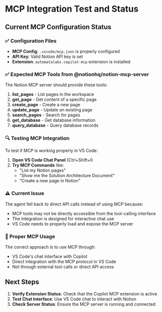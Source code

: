 # MCP Integration Test and Status

## Current MCP Configuration Status

### ✅ Configuration Files
- **MCP Config**: `.vscode/mcp.json` is properly configured
- **API Key**: Valid Notion API key is set
- **Extension**: `automatalabs.copilot-mcp` extension is installed

### ✅ Expected MCP Tools from @notionhq/notion-mcp-server

The Notion MCP server should provide these tools:

1. **list_pages** - List pages in the workspace
2. **get_page** - Get content of a specific page  
3. **create_page** - Create a new page
4. **update_page** - Update an existing page
5. **search_pages** - Search for pages
6. **get_database** - Get database information
7. **query_database** - Query database records

### 🔍 Testing MCP Integration

To test if MCP is working properly in VS Code:

1. **Open VS Code Chat Panel** (Ctrl+Shift+I)
2. **Try MCP Commands** like:
   - "List my Notion pages"
   - "Show me the Solution Architecture Document"
   - "Create a new page in Notion"

### ⚠️ Current Issue

The agent fell back to direct API calls instead of using MCP because:
- MCP tools may not be directly accessible from the tool-calling interface
- The integration is designed for interactive chat use
- VS Code needs to properly load and expose the MCP server

### 🎯 Proper MCP Usage

The correct approach is to use MCP through:
- VS Code's chat interface with Copilot
- Direct integration with the MCP protocol in VS Code
- Not through external tool calls or direct API access

## Next Steps

1. **Verify Extension Status**: Check that the Copilot MCP extension is active
2. **Test Chat Interface**: Use VS Code chat to interact with Notion
3. **Check Server Status**: Ensure the MCP server is running and connected
